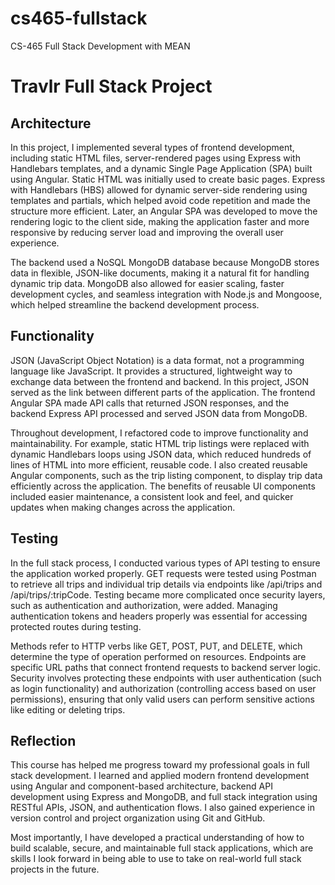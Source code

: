 # cs465-fullstack
CS-465 Full Stack Development with MEAN
# Travlr Full Stack Project 
## Architecture
In this project, I implemented several types of frontend development, including static HTML files, server-rendered pages using Express with Handlebars templates, and a dynamic Single Page Application (SPA) built using Angular. Static HTML was initially used to create basic pages. Express with Handlebars (HBS) allowed for dynamic server-side rendering using templates and partials, which helped avoid code repetition and made the structure more efficient. Later, an Angular SPA was developed to move the rendering logic to the client side, making the application faster and more responsive by reducing server load and improving the overall user experience.

The backend used a NoSQL MongoDB database because MongoDB stores data in flexible, JSON-like documents, making it a natural fit for handling dynamic trip data. MongoDB also allowed for easier scaling, faster development cycles, and seamless integration with Node.js and Mongoose, which helped streamline the backend development process.

## Functionality
JSON (JavaScript Object Notation) is a data format, not a programming language like JavaScript. It provides a structured, lightweight way to exchange data between the frontend and backend. In this project, JSON served as the link between different parts of the application. The frontend Angular SPA made API calls that returned JSON responses, and the backend Express API processed and served JSON data from MongoDB.

Throughout development, I refactored code to improve functionality and maintainability. For example, static HTML trip listings were replaced with dynamic Handlebars loops using JSON data, which reduced hundreds of lines of HTML into more efficient, reusable code. I also created reusable Angular components, such as the trip listing component, to display trip data efficiently across the application. The benefits of reusable UI components included easier maintenance, a consistent look and feel, and quicker updates when making changes across the application.

## Testing
In the full stack process, I conducted various types of API testing to ensure the application worked properly. GET requests were tested using Postman to retrieve all trips and individual trip details via endpoints like /api/trips and /api/trips/:tripCode. Testing became more complicated once security layers, such as authentication and authorization, were added. Managing authentication tokens and headers properly was essential for accessing protected routes during testing.

Methods refer to HTTP verbs like GET, POST, PUT, and DELETE, which determine the type of operation performed on resources. Endpoints are specific URL paths that connect frontend requests to backend server logic. Security involves protecting these endpoints with user authentication (such as login functionality) and authorization (controlling access based on user permissions), ensuring that only valid users can perform sensitive actions like editing or deleting trips.

## Reflection
This course has helped me progress toward my professional goals in full stack development. I learned and applied modern frontend development using Angular and component-based architecture, backend API development using Express and MongoDB, and full stack integration using RESTful APIs, JSON, and authentication flows. I also gained experience in version control and project organization using Git and GitHub.

Most importantly, I have developed a practical understanding of how to build scalable, secure, and maintainable full stack applications, which are skills I look forward in being able to use to take on real-world full stack projects in the future.
